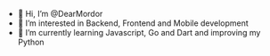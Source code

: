 - 👋 Hi, I’m @DearMordor
- 👀 I’m interested in Backend, Frontend and Mobile development
- 🌱 I’m currently learning Javascript, Go and Dart and improving my Python

<!---
DearMordor/DearMordor is a ✨ special ✨ repository because its `README.md` (this file) appears on your GitHub profile.
You can click the Preview link to take a look at your changes.
--->
